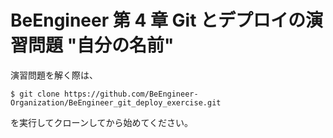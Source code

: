 # BeEngineer 第 4 章 Git とデプロイの演習問題 "自分の名前"
演習問題を解く際は、

```console
$ git clone https://github.com/BeEngineer-Organization/BeEngineer_git_deploy_exercise.git
```

を実行してクローンしてから始めてください。
